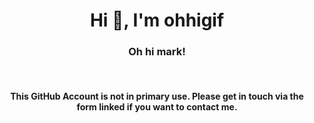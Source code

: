 <h1 align="center">Hi 👋, I'm ohhigif</h1>
<h3 align="center">Oh hi mark!</h3><br>
<h4 align="center">This GitHub Account is not in primary use. Please get in touch via the form linked if you want to contact me.</h4>
